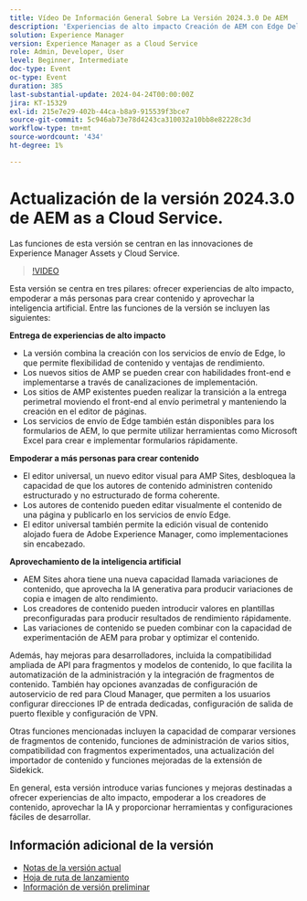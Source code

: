 ```yaml
---
title: Vídeo De Información General Sobre La Versión 2024.3.0 De AEM
description: 'Experiencias de alto impacto Creación de AEM con Edge Delivery Services Edge Delivery Services para FormsContenido de todos, para todos los editores universales Actionable Intelligence AEM Sites: generación de variaciones de contenido (GenAI)API de Abierto de CruD de desarrollo rápido para fragmentos y modelos de contenidoRedes avanzadas de Cloud Service FoundationOtras mejoras importantes Comparar versiones de fragmentos de contenido Administración de varios sitios compatible con fragmentos de experiencias Importador de contenido actualizado v1.51.0 Extensión de Sidekick v6.41.0'
solution: Experience Manager
version: Experience Manager as a Cloud Service
role: Admin, Developer, User
level: Beginner, Intermediate
doc-type: Event
oc-type: Event
duration: 385
last-substantial-update: 2024-04-24T00:00:00Z
jira: KT-15329
exl-id: 215e7e29-402b-44ca-b8a9-915539f3bce7
source-git-commit: 5c946ab73e78d4243ca310032a10bb8e82228c3d
workflow-type: tm+mt
source-wordcount: '434'
ht-degree: 1%

---
```


# Actualización de la versión 2024.3.0 de AEM as a Cloud Service.

Las funciones de esta versión se centran en las innovaciones de Experience Manager Assets y Cloud Service.

>[!VIDEO](https://video.tv.adobe.com/v/3428344/?learn=on)

Esta versión se centra en tres pilares: ofrecer experiencias de alto impacto, empoderar a más personas para crear contenido y aprovechar la inteligencia artificial. Entre las funciones de la versión se incluyen las siguientes:

**Entrega de experiencias de alto impacto**

* La versión combina la creación con los servicios de envío de Edge, lo que permite flexibilidad de contenido y ventajas de rendimiento.
* Los nuevos sitios de AMP se pueden crear con habilidades front-end e implementarse a través de canalizaciones de implementación.
* Los sitios de AMP existentes pueden realizar la transición a la entrega perimetral moviendo el front-end al envío perimetral y manteniendo la creación en el editor de páginas.
* Los servicios de envío de Edge también están disponibles para los formularios de AEM, lo que permite utilizar herramientas como Microsoft Excel para crear e implementar formularios rápidamente.

**Empoderar a más personas para crear contenido**

* El editor universal, un nuevo editor visual para AMP Sites, desbloquea la capacidad de que los autores de contenido administren contenido estructurado y no estructurado de forma coherente.
* Los autores de contenido pueden editar visualmente el contenido de una página y publicarlo en los servicios de envío Edge.
* El editor universal también permite la edición visual de contenido alojado fuera de Adobe Experience Manager, como implementaciones sin encabezado.

**Aprovechamiento de la inteligencia artificial**

* AEM Sites ahora tiene una nueva capacidad llamada variaciones de contenido, que aprovecha la IA generativa para producir variaciones de copia e imagen de alto rendimiento.
* Los creadores de contenido pueden introducir valores en plantillas preconfiguradas para producir resultados de rendimiento rápidamente.
* Las variaciones de contenido se pueden combinar con la capacidad de experimentación de AEM para probar y optimizar el contenido.

<!--
**High Impact Experiences**
 * AEM Authoring with Edge Delivery Services
 * Edge Delivery Services for Forms

**Content by all, for all**
 * Universal Editor

**Actionable Intelligence**
 * AEM Sites: Generate Content Variations (GenAI)

**Rapid Development**
 * CruD OpenAPIs for Content Fragments and Models

**Cloud Service Foundation**
 * Advanced Networking

**Other Notable Enhancements**
 * Compare Content Fragment Versions
 * Multisite Management support for Experience Fragments
 * Updated Content Importer v1.51.0
 * Sidekick Extension v6.41.0
-->

Además, hay mejoras para desarrolladores, incluida la compatibilidad ampliada de API para fragmentos y modelos de contenido, lo que facilita la automatización de la administración y la integración de fragmentos de contenido. También hay opciones avanzadas de configuración de autoservicio de red para Cloud Manager, que permiten a los usuarios configurar direcciones IP de entrada dedicadas, configuración de salida de puerto flexible y configuración de VPN.

Otras funciones mencionadas incluyen la capacidad de comparar versiones de fragmentos de contenido, funciones de administración de varios sitios, compatibilidad con fragmentos experimentados, una actualización del importador de contenido y funciones mejoradas de la extensión de Sidekick.

En general, esta versión introduce varias funciones y mejoras destinadas a ofrecer experiencias de alto impacto, empoderar a los creadores de contenido, aprovechar la IA y proporcionar herramientas y configuraciones fáciles de desarrollar.

<!--
Have questions about the release?  Discuss the release in [Experience League Communities](https://adobe.ly/3RPNYZF) -->

## Información adicional de la versión

* [Notas de la versión actual](https://experienceleague.adobe.com/docs/experience-manager-cloud-service/content/release-notes/home.html?lang=es)
* [Hoja de ruta de lanzamiento](https://experienceleague.adobe.com/docs/experience-manager-release-information/aem-release-updates/update-releases-roadmap.html?lang=es)
* [Información de versión preliminar](https://experienceleague.adobe.com/docs/experience-manager-cloud-service/content/release-notes/prerelease.html?lang=es)
